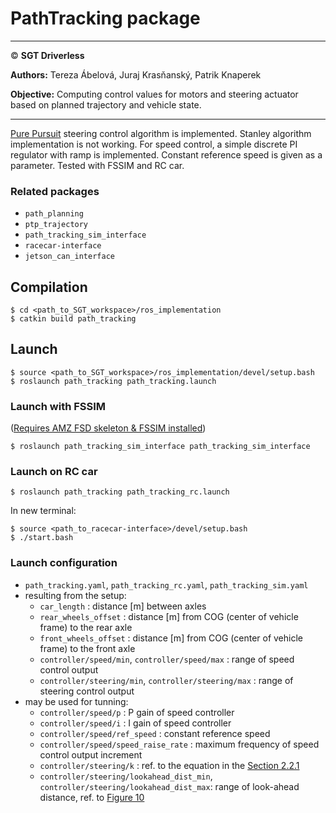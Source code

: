 # **PathTracking package**

___

© **SGT Driverless**

**Authors:** Tereza Ábelová, Juraj Krasňanský, Patrik Knaperek

**Objective:** Computing control values for motors and steering actuator based on planned trajectory and vehicle state.

___

[Pure Pursuit](https://drive.google.com/file/d/1ObsUo9i07dW73RavOTAYJBq5Mh6H2AWu/view?usp=share_link) steering control algorithm is implemented. Stanley algorithm implementation is not working. For speed control, a simple discrete PI regulator with ramp is implemented. Constant reference speed is given as a parameter. Tested with FSSIM and RC car.

### Related packages
* `path_planning`
* `ptp_trajectory`
* `path_tracking_sim_interface`
* `racecar-interface`
* `jetson_can_interface`

## Compilation
```
$ cd <path_to_SGT_workspace>/ros_implementation
$ catkin build path_tracking
```

## Launch
```
$ source <path_to_SGT_workspace>/ros_implementation/devel/setup.bash
$ roslaunch path_tracking path_tracking.launch
```
### Launch with FSSIM 
([Requires AMZ FSD skeleton & FSSIM installed](https://gitlab.com/sgt-driverless/simulation/fsd_skeleton/-/blob/sgt-noetic-devel/SGT-DV_install_man.md))
```
$ roslaunch path_tracking_sim_interface path_tracking_sim_interface
```
### Launch on RC car
```
$ roslaunch path_tracking path_tracking_rc.launch
```

In new terminal:
```
$ source <path_to_racecar-interface>/devel/setup.bash
$ ./start.bash
```

### Launch configuration
* `path_tracking.yaml`, `path_tracking_rc.yaml`, `path_tracking_sim.yaml`
* resulting from the setup:
    - `car_length` : distance [m] between axles
    - `rear_wheels_offset` : distance [m] from COG (center of vehicle frame) to the rear axle
    - `front_wheels_offset` : distance [m] from COG (center of vehicle frame) to the front axle
    - `controller/speed/min`, `controller/speed/max` : range of speed control output
    - `controller/steering/min`, `controller/steering/max` : range of steering control output
* may be used for tunning:
    - `controller/speed/p` : P gain of speed controller
    - `controller/speed/i` : I gain of speed controller
    - `controller/speed/ref_speed` : constant reference speed
    - `controller/speed/speed_raise_rate` : maximum frequency of speed control output increment
    - `controller/steering/k` : ref. to the equation in the [Section 2.2.1](https://drive.google.com/file/d/1ObsUo9i07dW73RavOTAYJBq5Mh6H2AWu/view?usp=share_link)
    - `controller/steering/lookahead_dist_min`,  `controller/steering/lookahead_dist_max`: range of look-ahead distance, ref. to [Figure 10](https://drive.google.com/file/d/1ObsUo9i07dW73RavOTAYJBq5Mh6H2AWu/view?usp=share_link)